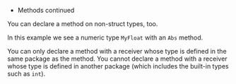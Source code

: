 * Methods continued

You can declare a method on non-struct types, too.

In this example we see a numeric type `MyFloat` with an `Abs` method.

You can only declare a method with a receiver whose type is defined in the same
package as the method.
You cannot declare a method with a receiver whose type is defined in another
package (which includes the built-in types such as `int`).
